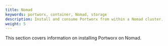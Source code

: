 ```yaml
---
title: Nomad
keywords: portworx, container, Nomad, storage
description: Install and consume Portworx from within a Nomad cluster.
weight: 5
---
```


This section covers information on installing Portworx on Nomad.
